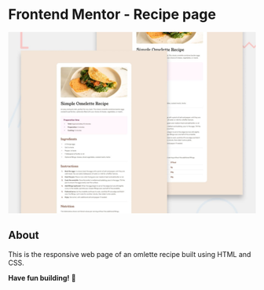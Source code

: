 # Frontend Mentor - Recipe page

![Design preview for the Recipe page coding challenge](./design/desktop-preview.jpg)


## About
This is the responsive  web page of an omlette recipe built using HTML and CSS.



**Have fun building!** 🚀
